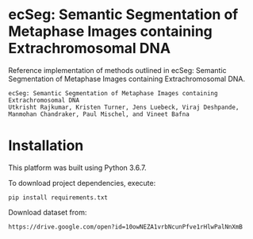 # ecSeg: Semantic Segmentation of Metaphase Images containing Extrachromosomal DNA

Reference implementation of methods outlined in ecSeg: Semantic Segmentation of Metaphase Images containing Extrachromosomal DNA.
```
ecSeg: Semantic Segmentation of Metaphase Images containing Extrachromosomal DNA
Utkrisht Rajkumar, Kristen Turner, Jens Luebeck, Viraj Deshpande, Manmohan Chandraker, Paul Mischel, and Vineet Bafna
```

# Installation
This platform was built using Python 3.6.7. 

To download project dependencies, execute: 

```
pip install requirements.txt
```

Download dataset from:
```
https://drive.google.com/open?id=10owNEZA1vrbNcunPfve1rHlwPalNnXmB
```
